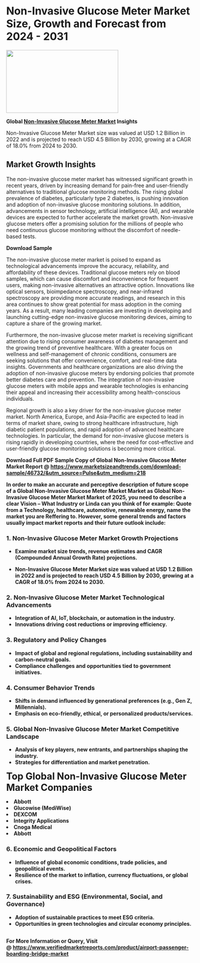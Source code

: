 <H1>Non-Invasive Glucose Meter Market Size, Growth and Forecast from 2024 - 2031</H1><img class="aligncenter size-medium wp-image-584254" src="https://thirdeyenews.in/wp-content/uploads/2024/09/Global-Market-Research-300x168.jpeg" alt="" width="300" height="168" /><p><strong>Global&nbsp;<a href="https://www.marketsizeandtrends.com/download-sample/46732/&amp;utm_source=Pulse&amp;utm_medium=218">Non-Invasive Glucose Meter Market</a> Insights</strong></p><p>Non-Invasive Glucose Meter Market size was valued at USD 1.2 Billion in 2022 and is projected to reach USD 4.5 Billion by 2030, growing at a CAGR of 18.0% from 2024 to 2030.</p><p><h2>Market Growth Insights</h2> <p>The non-invasive glucose meter market has witnessed significant growth in recent years, driven by increasing demand for pain-free and user-friendly alternatives to traditional glucose monitoring methods. The rising global prevalence of diabetes, particularly type 2 diabetes, is pushing innovation and adoption of non-invasive glucose monitoring solutions. In addition, advancements in sensor technology, artificial intelligence (AI), and wearable devices are expected to further accelerate the market growth. Non-invasive glucose meters offer a promising solution for the millions of people who need continuous glucose monitoring without the discomfort of needle-based tests.</p> <p><strong>Download Sample</strong></p> <p>The non-invasive glucose meter market is poised to expand as technological advancements improve the accuracy, reliability, and affordability of these devices. Traditional glucose meters rely on blood samples, which can cause discomfort and inconvenience for frequent users, making non-invasive alternatives an attractive option. Innovations like optical sensors, bioimpedance spectroscopy, and near-infrared spectroscopy are providing more accurate readings, and research in this area continues to show great potential for mass adoption in the coming years. As a result, many leading companies are investing in developing and launching cutting-edge non-invasive glucose monitoring devices, aiming to capture a share of the growing market.</p> <p>Furthermore, the non-invasive glucose meter market is receiving significant attention due to rising consumer awareness of diabetes management and the growing trend of preventive healthcare. With a greater focus on wellness and self-management of chronic conditions, consumers are seeking solutions that offer convenience, comfort, and real-time data insights. Governments and healthcare organizations are also driving the adoption of non-invasive glucose meters by endorsing policies that promote better diabetes care and prevention. The integration of non-invasive glucose meters with mobile apps and wearable technologies is enhancing their appeal and increasing their accessibility among health-conscious individuals.</p> <p>Regional growth is also a key driver for the non-invasive glucose meter market. North America, Europe, and Asia-Pacific are expected to lead in terms of market share, owing to strong healthcare infrastructure, high diabetic patient populations, and rapid adoption of advanced healthcare technologies. In particular, the demand for non-invasive glucose meters is rising rapidly in developing countries, where the need for cost-effective and user-friendly glucose monitoring solutions is becoming more critical.</p> <p><strong></p><p><span class=""><strong>Download Full PDF Sample Copy of Global Non-Invasive Glucose Meter Market Report</strong> @ <a href="https://www.marketsizeandtrends.com/download-sample/46732/&amp;utm_source=Pulse&amp;utm_medium=218" target="_blank">https://www.marketsizeandtrends.com/download-sample/46732/&amp;utm_source=Pulse&amp;utm_medium=218</a></span></p><p>In order to make an accurate and perceptive description of future scope of a Global&nbsp;Non-Invasive Glucose Meter Market Market as Global&nbsp;Non-Invasive Glucose Meter Market Market of 2025, you need to describe a clear Vision &ndash; What Industry or Linda can you think of for example: Quote from a Technology, healthcare, automotive, renewable energy, name the market you are Reffering to. However, some general trends and factors usually impact market reports and their future outlook include:</p><h3>1.&nbsp;<strong>Non-Invasive Glucose Meter Market Growth Projections</strong></h3><ul><li>Examine market size trends, revenue estimates and CAGR (Compounded Annual Growth Rate) projections.</li><li><p>Non-Invasive Glucose Meter Market size was valued at USD 1.2 Billion in 2022 and is projected to reach USD 4.5 Billion by 2030, growing at a CAGR of 18.0% from 2024 to 2030.</p></li></ul><h3>2.&nbsp;<strong>Non-Invasive Glucose Meter Market Technological Advancements</strong></h3><ul><li>Integration of AI, IoT, blockchain, or automation in the industry.</li><li>Innovations driving cost reductions or improving efficiency.</li></ul><h3>3.&nbsp;<strong>Regulatory and Policy Changes</strong></h3><ul><li>Impact of global and regional regulations, including sustainability and carbon-neutral goals.</li><li>Compliance challenges and opportunities tied to government initiatives.</li></ul><h3>4.&nbsp;<strong>Consumer Behavior Trends</strong></h3><ul><li>Shifts in demand influenced by generational preferences (e.g., Gen Z, Millennials).</li><li>Emphasis on eco-friendly, ethical, or personalized products/services.</li></ul><h3>5.&nbsp;<strong>Global Non-Invasive Glucose Meter Market Competitive Landscape</strong></h3><ul><li>Analysis of key players, new entrants, and partnerships shaping the industry.</li><li>Strategies for differentiation and market penetration.</li></ul><p data-pm-slice="1 1 []"><span style="color: inherit; font-family: inherit; font-size: 25px;">Top Global Non-Invasive Glucose Meter Market Companies</span></p><div class="" data-test-id=""><p><li>Abbott</li><li> Glucowise (MediWise)</li><li> DEXCOM</li><li> Integrity Applications</li><li> Cnoga Medical</li><li> Abbott</li></p></div><h3>6.&nbsp;<strong>Economic and Geopolitical Factors</strong></h3><ul><li>Influence of global economic conditions, trade policies, and geopolitical events.</li><li>Resilience of the market to inflation, currency fluctuations, or global crises.</li></ul><h3>7.&nbsp;<strong>Sustainability and ESG (Environmental, Social, and Governance)</strong></h3><ul><li>Adoption of sustainable practices to meet ESG criteria.</li><li>Opportunities in green technologies and circular economy principles.</li></ul><h2><strong style="font-size: 14px;">For More Information or Query, Visit @&nbsp;</strong><a style="background-color: #ffffff; font-size: 14px;" href="https://www.marketsizeandtrends.com/report/non-invasive-glucose-meter-market/" target="_blank">https://www.verifiedmarketreports.com/product/airport-passenger-boarding-bridge-market</a></h2>
